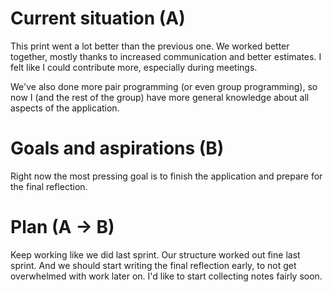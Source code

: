 # Current situation (A)
This print went a lot better than the previous one. We worked better together, mostly thanks to increased communication and better estimates. I felt like I could contribute more, especially during meetings.

We've also done more pair programming (or even group programming), so now I (and the rest of the group) have more general knowledge about all aspects of the application.

# Goals and aspirations (B)
Right now the most pressing goal is to finish the application and prepare for the final reflection. 

# Plan (A -> B)
Keep working like we did last sprint. Our structure worked out fine last sprint. And we should start writing the final reflection early, to not get overwhelmed with work later on. I'd like to start collecting notes fairly soon.
